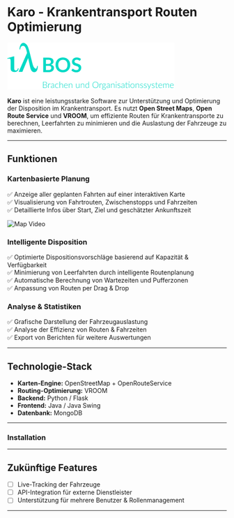 # Karo - Krankentransport Routen Optimierung

![Karo Logo](./assets/logo.png)

**Karo** ist eine leistungsstarke Software zur Unterstützung und Optimierung der Disposition im Krankentransport. Es nutzt **Open Street Maps**, **Open Route Service** und **VROOM**, um effiziente Routen für Krankentransporte zu berechnen, Leerfahrten zu minimieren und die Auslastung der Fahrzeuge zu maximieren.

---

## Funktionen

### Kartenbasierte Planung
✅ Anzeige aller geplanten Fahrten auf einer interaktiven Karte  
✅ Visualisierung von Fahrtrouten, Zwischenstopps und Fahrzeiten  
✅ Detaillierte Infos über Start, Ziel und geschätzter Ankunftszeit  

![Map Video](./assets/map.gif)

### Intelligente Disposition
✅ Optimierte Dispositionsvorschläge basierend auf Kapazität & Verfügbarkeit  
✅ Minimierung von Leerfahrten durch intelligente Routenplanung  
✅ Automatische Berechnung von Wartezeiten und Pufferzonen    
✅ Anpassung von Routen per Drag & Drop  
 
### Analyse & Statistiken
✅ Grafische Darstellung der Fahrzeugauslastung  
✅ Analyse der Effizienz von Routen & Fahrzeiten  
✅ Export von Berichten für weitere Auswertungen  

---

## Technologie-Stack
- **Karten-Engine:** OpenStreetMap + OpenRouteService
- **Routing-Optimierung:** VROOM
- **Backend:** Python / Flask
- **Frontend:** Java / Java Swing
- **Datenbank:** MongoDB

---

### Installation

---

## Zukünftige Features
- [ ] Live-Tracking der Fahrzeuge  
- [ ] API-Integration für externe Dienstleister  
- [ ] Unterstützung für mehrere Benutzer & Rollenmanagement  

---


